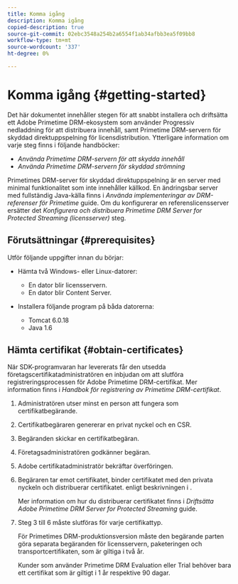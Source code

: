 ```yaml
---
title: Komma igång
description: Komma igång
copied-description: true
source-git-commit: 02ebc3548a254b2a6554f1ab34afbb3ea5f09bb8
workflow-type: tm+mt
source-wordcount: '337'
ht-degree: 0%

---
```


# Komma igång {#getting-started}

Det här dokumentet innehåller stegen för att snabbt installera och driftsätta ett Adobe Primetime DRM-ekosystem som använder Progressiv nedladdning för att distribuera innehåll, samt Primetime DRM-servern för skyddad direktuppspelning för licensdistribution. Ytterligare information om varje steg finns i följande handböcker:

* *Använda Primetime DRM-servern för att skydda innehåll*
* *Använda Primetime DRM-servern för skyddad strömning*

Primetimes DRM-server för skyddad direktuppspelning är en server med minimal funktionalitet som inte innehåller källkod. En ändringsbar server med fullständig Java-källa finns i *Använda implementeringar av DRM-referenser för Primetime* guide. Om du konfigurerar en referenslicensserver ersätter det *Konfigurera och distribuera Primetime DRM Server for Protected Streaming (licensserver)* steg.

## Förutsättningar {#prerequisites}

Utför följande uppgifter innan du börjar:

* Hämta två Windows- eller Linux-datorer:

   * En dator blir licensservern.
   * En dator blir Content Server.

* Installera följande program på båda datorerna:

   * Tomcat 6.0.18
   * Java 1.6

## Hämta certifikat {#obtain-certificates}

När SDK-programvaran har levererats får den utsedda företagscertifikatadministratören en inbjudan om att slutföra registreringsprocessen för Adobe Primetime DRM-certifikat. Mer information finns i *Handbok för registrering av Primetime DRM-certifikat*.

1. Administratören utser minst en person att fungera som certifikatbegärande.
1. Certifikatbegäraren genererar en privat nyckel och en CSR.
1. Begäranden skickar en certifikatbegäran.
1. Företagsadministratören godkänner begäran.
1. Adobe certifikatadministratör bekräftar överföringen.
1. Begäraren tar emot certifikatet, binder certifikatet med den privata nyckeln och distribuerar certifikatet. enligt beskrivningen i .

   Mer information om hur du distribuerar certifikatet finns i *Driftsätta Adobe Primetime DRM Server for Protected Streaming* guide.
1. Steg 3 till 6 måste slutföras för varje certifikattyp.

   För Primetimes DRM-produktionsversion måste den begärande parten göra separata begäranden för licensservern, paketeringen och transportcertifikaten, som är giltiga i två år.

   Kunder som använder Primetime DRM Evaluation eller Trial behöver bara ett certifikat som är giltigt i 1 år respektive 90 dagar.
